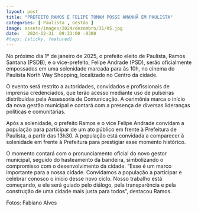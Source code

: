 ```yaml
---
layout: post
title: "PREFEITO RAMOS E FELIPE TOMAM POSSE AMANHÃ EM PAULISTA"
categories: [ Paulista , Gestão ]
image: assets/images/2024/dezembro/31/05.jpg
date:   2024-12-31  09:33:00 -0300
#tags: [sticky, featured]
---
```

No próximo dia 1º de janeiro de 2025, o prefeito eleito de Paulista, Ramos Santana (PSDB), e o vice-prefeito, Felipe Andrade (PSD), serão oficialmente empossados em uma solenidade marcada para às 10h, no cinema do Paulista North Way Shopping, localizado no Centro da cidade.

O evento será restrito a autoridades, convidados e profissionais de imprensa credenciados, que terão acesso mediante uso de pulseiras distribuídas pela Assessoria de Comunicação. A cerimônia marca o início da nova gestão municipal e contará com a presença de diversas lideranças políticas e comunitárias.

Após a solenidade, o prefeito Ramos e o vice Felipe Andrade convidam a população para participar de um ato público em frente à Prefeitura de Paulista, a partir das 13h30. A população está convidada a comparecer à solenidade em frente à Prefeitura para prestigiar esse momento histórico.

O momento contará com o pronunciamento oficial do novo gestor municipal, seguido do hasteamento da bandeira, simbolizando o compromisso com o desenvolvimento da cidade. “Esse é um marco importante para a nossa cidade. Convidamos a população a participar e celebrar conosco o início desse novo ciclo. Nosso trabalho está começando, e ele será guiado pelo diálogo, pela transparência e pela construção de uma cidade mais justa para todos”, destacou Ramos.

Fotos: Fabiano Alves